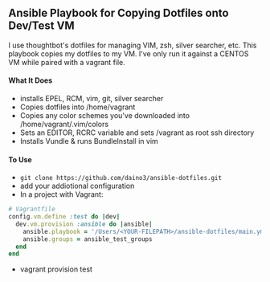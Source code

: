 ## Ansible Playbook for Copying Dotfiles onto Dev/Test VM
I use thoughtbot's dotfiles for managing VIM, zsh, silver searcher, etc. This playbook copies my dotfiles to my VM. I've only run it against a CENTOS VM while paired with a vagrant file.

#### What It Does
+ installs EPEL, RCM, vim, git, silver searcher
+ Copies dotfiles into /home/vagrant
+ Copies any color schemes you've downloaded into /home/vagrant/.vim/colors
+ Sets an EDITOR, RCRC variable and sets /vagrant as root ssh directory
+ Installs Vundle & runs BundleInstall in vim

#### To Use
+ `git clone https://github.com/daino3/ansible-dotfiles.git`
+ add your addiotional configuration
+ In a project with Vagrant:

```ruby
# Vagrantfile
config.vm.define :test do |dev|
  dev.vm.provision :ansible do |ansible|
    ansible.playbook = '/Users/<YOUR-FILEPATH>/ansible-dotfiles/main.yml'
    ansible.groups = ansible_test_groups
  end
end
```
+ vagrant provision test


